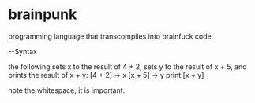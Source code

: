 # brainpunk
programming language that transcompiles into brainfuck code

--Syntax


the following sets x to the result of 4 + 2, sets y to the result of x + 5, and prints the result of x + y:
[4 + 2] -> x
[x + 5] -> y
print [x + y]

note the whitespace, it is important.
